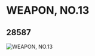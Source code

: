 # WEAPON, NO.13
## 28587
![WEAPON, NO.13](https://lc-www-live-s.legocdn.com/media/bricks/5/2/6170924.jpg)